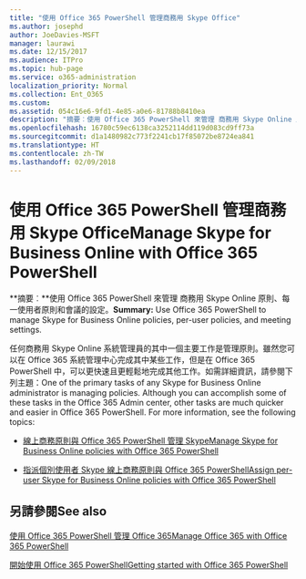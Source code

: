 ```yaml
---
title: "使用 Office 365 PowerShell 管理商務用 Skype Office"
ms.author: josephd
author: JoeDavies-MSFT
manager: laurawi
ms.date: 12/15/2017
ms.audience: ITPro
ms.topic: hub-page
ms.service: o365-administration
localization_priority: Normal
ms.collection: Ent_O365
ms.custom: 
ms.assetid: 054c16e6-9fd1-4e85-a0e6-81788b8410ea
description: "摘要︰使用 Office 365 PowerShell 來管理 商務用 Skype Online 原則、每一使用者原則和會議的設定。"
ms.openlocfilehash: 16780c59ec6138ca3252114dd119d083cd9ff73a
ms.sourcegitcommit: d1a1480982c773f2241cb17f85072be8724ea841
ms.translationtype: HT
ms.contentlocale: zh-TW
ms.lasthandoff: 02/09/2018
---
```

# <a name="manage-skype-for-business-online-with-office-365-powershell"></a><span data-ttu-id="72242-103">使用 Office 365 PowerShell 管理商務用 Skype Office</span><span class="sxs-lookup"><span data-stu-id="72242-103">Manage Skype for Business Online with Office 365 PowerShell</span></span>

 <span data-ttu-id="72242-104">**摘要︰**使用 Office 365 PowerShell 來管理 商務用 Skype Online 原則、每一使用者原則和會議的設定。</span><span class="sxs-lookup"><span data-stu-id="72242-104">**Summary:** Use Office 365 PowerShell to manage Skype for Business Online policies, per-user policies, and meeting settings.</span></span>
  
<span data-ttu-id="72242-p101">任何商務用 Skype Online 系統管理員的其中一個主要工作是管理原則。雖然您可以在 Office 365 系統管理中心完成其中某些工作，但是在 Office 365 PowerShell 中，可以更快速且更輕鬆地完成其他工作。如需詳細資訊，請參閱下列主題：</span><span class="sxs-lookup"><span data-stu-id="72242-p101">One of the primary tasks of any Skype for Business Online administrator is managing policies. Although you can accomplish some of these tasks in the Office 365 Admin center, other tasks are much quicker and easier in Office 365 PowerShell. For more information, see the following topics:</span></span>
  
- [<span data-ttu-id="72242-108">線上商務原則與 Office 365 PowerShell 管理 Skype</span><span class="sxs-lookup"><span data-stu-id="72242-108">Manage Skype for Business Online policies with Office 365 PowerShell</span></span>](manage-skype-for-business-online-policies-with-office-365-powershell.md)
    
- [<span data-ttu-id="72242-109">指派個別使用者 Skype 線上商務原則與 Office 365 PowerShell</span><span class="sxs-lookup"><span data-stu-id="72242-109">Assign per-user Skype for Business Online policies with Office 365 PowerShell</span></span>](assign-per-user-skype-for-business-online-policies-with-office-365-powershell.md)
    
## <a name="see-also"></a><span data-ttu-id="72242-110">另請參閱</span><span class="sxs-lookup"><span data-stu-id="72242-110">See also</span></span>

#### 

[<span data-ttu-id="72242-111">使用 Office 365 PowerShell 管理 Office 365</span><span class="sxs-lookup"><span data-stu-id="72242-111">Manage Office 365 with Office 365 PowerShell</span></span>](manage-office-365-with-office-365-powershell.md)
  
[<span data-ttu-id="72242-112">開始使用 Office 365 PowerShell</span><span class="sxs-lookup"><span data-stu-id="72242-112">Getting started with Office 365 PowerShell</span></span>](getting-started-with-office-365-powershell.md)

